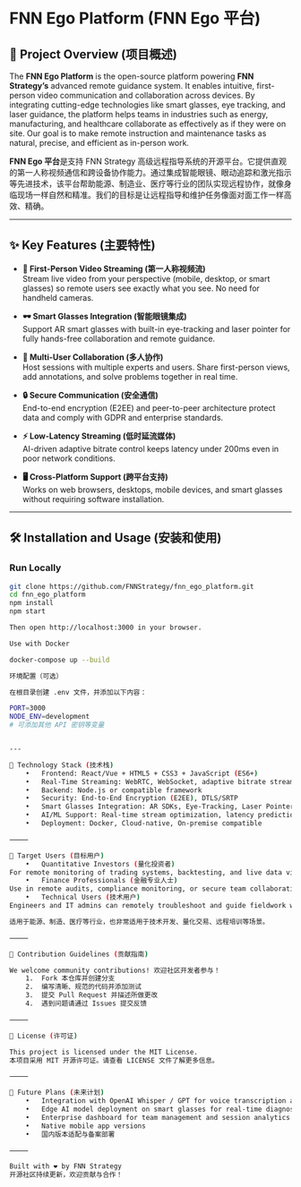 # FNN Ego Platform (FNN Ego 平台)

## 📌 Project Overview (项目概述)

The **FNN Ego Platform** is the open-source platform powering **FNN Strategy’s** advanced remote guidance system. It enables intuitive, first-person video communication and collaboration across devices. By integrating cutting-edge technologies like smart glasses, eye tracking, and laser guidance, the platform helps teams in industries such as energy, manufacturing, and healthcare collaborate as effectively as if they were on site. Our goal is to make remote instruction and maintenance tasks as natural, precise, and efficient as in-person work.

**FNN Ego 平台**是支持 FNN Strategy 高级远程指导系统的开源平台。它提供直观的第一人称视频通信和跨设备协作能力。通过集成智能眼镜、眼动追踪和激光指示等先进技术，该平台帮助能源、制造业、医疗等行业的团队实现远程协作，就像身临现场一样自然和精准。我们的目标是让远程指导和维护任务像面对面工作一样高效、精确。

---

## ✨ Key Features (主要特性)

- **🎥 First-Person Video Streaming (第一人称视频流)**  
  Stream live video from your perspective (mobile, desktop, or smart glasses) so remote users see exactly what you see. No need for handheld cameras.

- **🕶️ Smart Glasses Integration (智能眼镜集成)**  
  Support AR smart glasses with built-in eye-tracking and laser pointer for fully hands-free collaboration and remote guidance.

- **👥 Multi-User Collaboration (多人协作)**  
  Host sessions with multiple experts and users. Share first-person views, add annotations, and solve problems together in real time.

- **🔒 Secure Communication (安全通信)**  
  End-to-end encryption (E2EE) and peer-to-peer architecture protect data and comply with GDPR and enterprise standards.

- **⚡ Low-Latency Streaming (低时延流媒体)**  
  AI-driven adaptive bitrate control keeps latency under 200ms even in poor network conditions.

- **🖥️ Cross-Platform Support (跨平台支持)**  
  Works on web browsers, desktops, mobile devices, and smart glasses without requiring software installation.

---

## 🛠️ Installation and Usage (安装和使用)

### Run Locally

```bash
git clone https://github.com/FNNStrategy/fnn_ego_platform.git
cd fnn_ego_platform
npm install
npm start

Then open http://localhost:3000 in your browser.

Use with Docker

docker-compose up --build

环境配置（可选）

在根目录创建 .env 文件，并添加以下内容：

PORT=3000
NODE_ENV=development
# 可添加其他 API 密钥等变量


---

🧱 Technology Stack (技术栈)
	•	Frontend: React/Vue + HTML5 + CSS3 + JavaScript (ES6+)
	•	Real-Time Streaming: WebRTC, WebSocket, adaptive bitrate streaming
	•	Backend: Node.js or compatible framework
	•	Security: End-to-End Encryption (E2EE), DTLS/SRTP
	•	Smart Glasses Integration: AR SDKs, Eye-Tracking, Laser Pointer APIs
	•	AI/ML Support: Real-time stream optimization, latency prediction, network diagnostics
	•	Deployment: Docker, Cloud-native, On-premise compatible

⸻

🎯 Target Users (目标用户)
	•	Quantitative Investors (量化投资者)
For remote monitoring of trading systems, backtesting, and live data visualization.
	•	Finance Professionals (金融专业人士)
Use in remote audits, compliance monitoring, or secure team collaboration with E2EE.
	•	Technical Users (技术用户)
Engineers and IT admins can remotely troubleshoot and guide fieldwork with a first-person video feed.

适用于能源、制造、医疗等行业，也非常适用于技术开发、量化交易、远程培训等场景。

⸻

🤝 Contribution Guidelines (贡献指南)

We welcome community contributions! 欢迎社区开发者参与！
	1.	Fork 本仓库并创建分支
	2.	编写清晰、规范的代码并添加测试
	3.	提交 Pull Request 并描述所做更改
	4.	遇到问题请通过 Issues 提交反馈

⸻

📄 License (许可证)

This project is licensed under the MIT License.
本项目采用 MIT 开源许可证。请查看 LICENSE 文件了解更多信息。

⸻

🚀 Future Plans (未来计划)
	•	Integration with OpenAI Whisper / GPT for voice transcription and instruction suggestions
	•	Edge AI model deployment on smart glasses for real-time diagnostics
	•	Enterprise dashboard for team management and session analytics
	•	Native mobile app versions
	•	国内版本适配与备案部署

⸻

Built with ❤️ by FNN Strategy
开源社区持续更新，欢迎贡献与合作！
